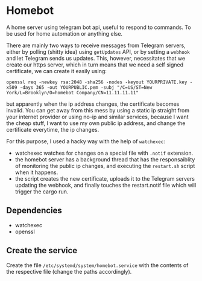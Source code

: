 # Homebot

A home server using telegram bot api, useful to respond to commands. To be used for home automation
or anything else.

There are mainly two ways to receive messages from Telegram servers, either by polling (shitty idea) using `getUpdates` API,
or by setting a `webhook` and let Telegram sends us updates. This, however, necessitates that we create our https server, which
in turn means that we need a self signed certificate, we can create it easily using: 
```
openssl req -newkey rsa:2048 -sha256 -nodes -keyout YOURPRIVATE.key -x509 -days 365 -out YOURPUBLIC.pem -subj "/C=US/ST=New York/L=Brooklyn/O=homebot Company/CN=11.11.11.11"
```
but apparently when the ip address changes, the certificate becomes invalid.
You can get away from this mess by using a static ip straight from your internet provider or using no-ip and similar services, 
because I want the cheap stuff, I want to use my own public ip address, and change the certificate everytime, the ip changes.

For this purpose, I used a hacky way with the help of `watchexec`:
- watchexec watches for changes on a special file with `.notif` extension.
- the homebot server has a background thread that has the responsaiblity of monitoring the public ip changes, and executing the `restart.sh`
script when it happens.
- the script creates the new certificate, uploads it to the Telegram servers updating the webhook, and finally touches the restart.notif file
which will trigger the cargo run. 

## Dependencies
- watchexec
- openssl


## Create the service
Create the file `/etc/systemd/system/homebot.service` with the contents
of the respective file (change the paths accordingly).
